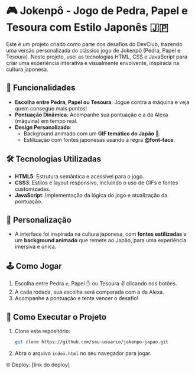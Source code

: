 # 🎮 Jokenpô - Jogo de Pedra, Papel e Tesoura com Estilo Japonês 🇯🇵

Este é um projeto criado como parte dos desafios do DevClub, trazendo uma versão personalizada do clássico jogo de Jokenpô (Pedra, Papel e Tesoura). Neste projeto, usei as tecnologias HTML, CSS e JavaScript para criar uma experiência interativa e visualmente envolvente, inspirada na cultura japonesa.

## 📌 Funcionalidades
- **Escolha entre Pedra, Papel ou Tesoura**: Jogue contra a máquina e veja quem consegue mais pontos!
- **Pontuação Dinâmica**: Acompanhe sua pontuação e a da Alexa (máquina) em tempo real.
- **Design Personalizado**: 
  - Background animado com um **GIF temático do Japão** 🏯.
  - Estilização com fontes japonesas usando a regra **@font-face**.

## 🛠️ Tecnologias Utilizadas
- **HTML5**: Estrutura semântica e acessível para o jogo.
- **CSS3**: Estilos e layout responsivo, incluindo o uso de GIFs e fontes customizadas.
- **JavaScript**: Implementação da lógica do jogo e atualização da pontuação.

## 🎨 Personalização
- A interface foi inspirada na cultura japonesa, com **fontes estilizadas** e um **background animado** que remete ao Japão, para uma experiência imersiva e única.

## 🕹️ Como Jogar
1. Escolha entre Pedra ✊, Papel ✋ ou Tesoura ✌️ clicando nos botões.
2. A cada rodada, sua escolha será comparada com a da Alexa.
3. Acompanhe a pontuação e tente vencer o desafio!

## 📂 Como Executar o Projeto
1. Clone este repositório:
   ```bash
   git clone https://github.com/seu-usuario/jokenpo-japao.git
   ```
2. Abra o arquivo `index.html` no seu navegador para jogar.


🌐 Deploy: [link do deploy]

